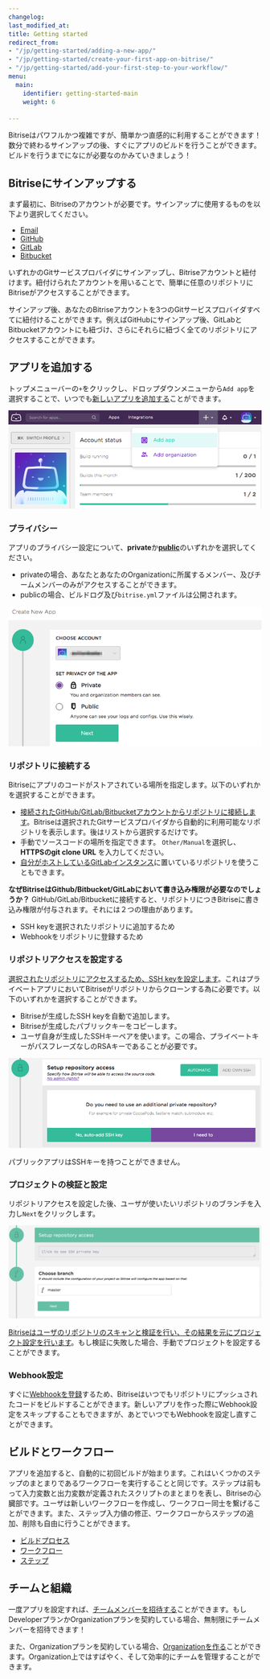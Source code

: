 ```yaml
---
changelog: 
last_modified_at: 
title: Getting started
redirect_from:
- "/jp/getting-started/adding-a-new-app/"
- "/jp/getting-started/create-your-first-app-on-bitrise/"
- "/jp/getting-started/add-your-first-step-to-your-workflow/"
menu:
  main:
    identifier: getting-started-main
    weight: 6

---
```

Bitriseはパワフルかつ複雑ですが、簡単かつ直感的に利用することができます！数分で終わるサインアップの後、すぐにアプリのビルドを行うことができます。ビルドを行うまでになにが必要なのかみていきましょう！

## Bitriseにサインアップする

まず最初に、Bitriseのアカウントが必要です。サインアップに使用するものを以下より選択してください。

* [Email](/jp/jp/getting-started/signing-up/signing-up-with-email)
* [GitHub](/jp/getting-started/signing-up/signing-up-with-github)
* [GitLab](/jp/getting-started/signing-up/signing-up-with-gitlab)
* [Bitbucket](/jp/getting-started/signing-up/signing-up-with-bitbucket)

いずれかのGitサービスプロバイダにサインアップし、Bitriseアカウントと紐付けます。紐付けられたアカウントを用いることで、簡単に任意のリポジトリにBitriseがアクセスすることができます。

サインアップ後、あなたのBitriseアカウントを3つのGitサービスプロバイダすべてに紐付けることができます。例えばGitHubにサインアップ後、GitLabとBitbucketアカウントにも紐づけ、さらにそれらに紐づく全てのリポジトリにアクセスすることができます。

## アプリを追加する

トップメニューバーの`+`をクリックし、ドロップダウンメニューから`Add app`を選択することで、いつでも[新しいアプリを追加する](/jp/getting-started/adding-a-new-app/)ことができます。

![新しいアプリを追加する](/img/adding-a-new-app/add_new_app.png)

### プライバシー

アプリのプライバシー設定について、**private**か[**public**](/jp/getting-started/adding-a-new-app/public-apps)のいずれかを選択してください。

* privateの場合、あなたとあなたのOrganizationに所属するメンバー、及びチームメンバーのみがアクセスすることができます。
* publicの場合、ビルドログ及び`bitrise.yml`ファイルは公開されます。

![アプリプライバシー](/img/adding-a-new-app/app-privacy.png)

### リポジトリに接続する

Bitriseにアプリのコードがストアされている場所を指定します。以下のいずれかを選択することができます。

* [接続されたGitHub/GitLab/Bitbucketアカウントからリポジトリに接続します](/jp/getting-started/adding-a-new-app/)。Bitriseは選択されたGitサービスプロバイダから自動的に利用可能なリポジトリを表示します。後はリストから選択するだけです。
* 手動でソースコードの場所を指定できます。 `Other/Manual`を選択し、**HTTPSのgit clone URL** を入力してください。
* [自分がホストしているGitLabインスタンス](getting-started/signing-up/self-hosted-gitlab)に置いているリポジトリを使うこともできます。

**なぜBitriseはGithub/Bitbucket/GitLabにおいて書き込み権限が必要なのでしょうか？**
GitHub/GitLab/Bitbucketに接続すると、リポジトリにつきBitriseに書き込み権限が付与されます。それには２つの理由があります。

* SSH keyを選択されたリポジトリに追加するため
* Webhookをリポジトリに登録するため

### リポジトリアクセスを設定する

[選択されたリポジトリにアクセスするため、SSH keyを設定します](/jp/getting-started/adding-a-new-app/)。これはプライベートアプリにおいてBitriseがリポジトリからクローンする為に必要です。以下のいずれかを選択することができます。

* Bitriseが生成したSSH keyを自動で追加します。
* Bitriseが生成したパブリックキーをコピーします。
* ユーザ自身が生成したSSHキーペアを使います。この場合、プライベートキーがパスフレーズなしのRSAキーであることが必要です。

![スクリーンショット](/img/adding-a-new-app/bitrise_auto_add_ssh_key2.png)

パブリックアプリはSSHキーを持つことができません。

### プロジェクトの検証と設定

リポジトリアクセスを設定した後、ユーザが使いたいリポジトリのブランチを入力し`Next`をクリックします。

![ブランチを選択する](/img/adding-a-new-app/choose-branch.png)

[Bitriseはユーザのリポジトリのスキャンと検証を行い、その結果を元にプロジェクト設定を行います](/jp/getting-started/adding-a-new-app/)。もし検証に失敗した場合、手動でプロジェクトを設定することができます。

### Webhook設定

すぐに[Webhookを登録](/webhooks/index/)するため、Bitriseはいつでもリポジトリにプッシュされたコードをビルドすることができます。新しいアプリを作った際にWebhook設定をスキップすることもできますが、あとでいつでもWebhookを設定し直すことができます。

## ビルドとワークフロー

アプリを追加すると、自動的に初回ビルドが始まります。これはいくつかのステップのまとまりであるワークフローを実行することと同じです。ステップは前もって入力変数と出力変数が定義されたスクリプトのまとまりを表し、Bitriseの心臓部です。ユーザは新しいワークフローを作成し、ワークフロー同士を繋げることができます。また、ステップ入力値の修正、ワークフローからステップの追加、削除も自由に行うことができます。

* [ビルドプロセス](/jp/builds/builds-index/)
* [ワークフロー](/jp/getting-started/jp/getting-started-workflows)
* [ステップ](/jp/getting-started/jp/getting-started-steps)

## チームと組織

一度アプリを設定すれば、[チームメンバーを招待する](/team-management/index)ことができます。もしDeveloperプランかOrganizationプランを契約している場合、無制限にチームメンバーを招待できます！

また、Organizationプランを契約している場合、[Organizationを作る](/team-management/organizations/creating-org)ことができます。Organization上ではすばやく、そして効率的にチームを管理することができます。